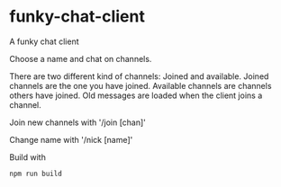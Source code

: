 # funky-chat-client
A funky chat client

Choose a name and chat on channels.

There are two different kind of channels: Joined and available. Joined channels are the one
you have joined. Available channels are channels others have joined. Old messages are loaded when the client joins a channel.

Join new channels with '/join [chan]'

Change name with '/nick [name]'

Build with

```
npm run build
```
    